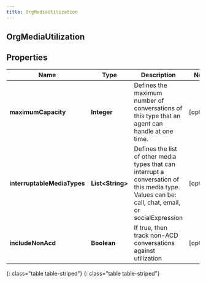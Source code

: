 ```yaml
---
title: OrgMediaUtilization
---
```

## OrgMediaUtilization


## Properties

| Name | Type | Description | Notes |
| ------------ | ------------- | ------------- | ------------- |
| **maximumCapacity** | **Integer** | Defines the maximum number of conversations of this type that an agent can handle at one time. |  [optional] |
| **interruptableMediaTypes** | **List&lt;String&gt;** | Defines the list of other media types that can interrupt a conversation of this media type.  Values can be: call, chat, email, or socialExpression |  [optional] |
| **includeNonAcd** | **Boolean** | If true, then track non-ACD conversations against utilization |  [optional] |
{: class="table table-striped"}
{: class="table table-striped"}



